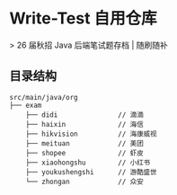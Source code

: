 # Write-Test 自用仓库

&gt; 26 届秋招 Java 后端笔试题存档 | 随刷随补

## 目录结构

```aiignore
src/main/java/org
├── exam
    ├── didi               // 滴滴
    ├── haixin             // 海信
    ├── hikvision          // 海康威视
    ├── meituan            // 美团
    ├── shopee             // 虾皮
    ├── xiaohongshu        // 小红书
    ├── youkushengshi      // 游酷盛世
    └── zhongan            // 众安              
```

